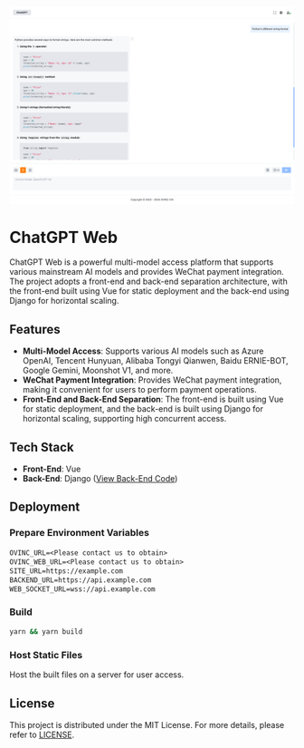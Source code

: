 ![home_zh.png](./docs/home.png)

# ChatGPT Web

ChatGPT Web is a powerful multi-model access platform that supports various mainstream AI models and provides WeChat payment integration. The project adopts a front-end and back-end separation architecture, with the front-end built using Vue for static deployment and the back-end using Django for horizontal scaling.

## Features

- **Multi-Model Access**: Supports various AI models such as Azure OpenAI, Tencent Hunyuan, Alibaba Tongyi Qianwen, Baidu ERNIE-BOT, Google Gemini, Moonshot V1, and more.
- **WeChat Payment Integration**: Provides WeChat payment integration, making it convenient for users to perform payment operations.
- **Front-End and Back-End Separation**: The front-end is built using Vue for static deployment, and the back-end is built using Django for horizontal scaling, supporting high concurrent access.

## Tech Stack

- **Front-End**: Vue
- **Back-End**: Django ([View Back-End Code](https://github.com/OVINC-CN/ChatGPTAPI))

## Deployment

### Prepare Environment Variables

```
OVINC_URL=<Please contact us to obtain>
OVINC_WEB_URL=<Please contact us to obtain>
SITE_URL=https://example.com
BACKEND_URL=https://api.example.com
WEB_SOCKET_URL=wss://api.example.com
```

### Build

```bash
yarn && yarn build
```

### Host Static Files

Host the built files on a server for user access.

## License

This project is distributed under the MIT License. For more details, please refer to [LICENSE](./LICENSE).